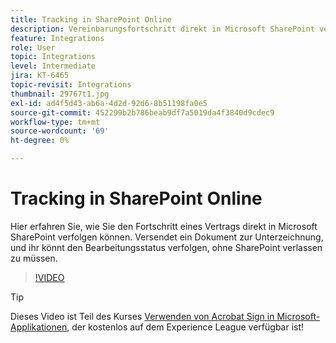 ```yaml
---
title: Tracking in SharePoint Online
description: Vereinbarungsfortschritt direkt in Microsoft SharePoint verfolgen
feature: Integrations
role: User
topic: Integrations
level: Intermediate
jira: KT-6465
topic-revisit: Integrations
thumbnail: 29767t1.jpg
exl-id: ad4f5d43-ab6a-4d2d-92d6-8b51198fa0e5
source-git-commit: 452299b2b786beab9df7a5019da4f3840d9cdec9
workflow-type: tm+mt
source-wordcount: '69'
ht-degree: 0%

---
```


# Tracking in SharePoint Online

Hier erfahren Sie, wie Sie den Fortschritt eines Vertrags direkt in Microsoft SharePoint verfolgen können. Versendet ein Dokument zur Unterzeichnung, und ihr könnt den Bearbeitungsstatus verfolgen, ohne SharePoint verlassen zu müssen.

>[!VIDEO](https://video.tv.adobe.com/v/29767t1?quality=12&learn=on&hidetitle=true)

>[!TIP]
>
>Dieses Video ist Teil des Kurses [Verwenden von Acrobat Sign in Microsoft-Applikationen](https://experienceleague.adobe.com/?recommended=Sign-U-1-2020.2), der kostenlos auf dem Experience League verfügbar ist!
